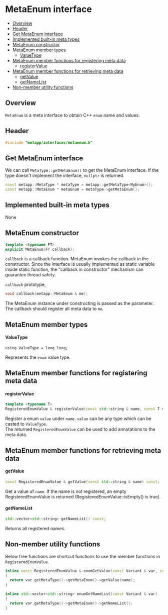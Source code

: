 [//]: # (Auto generated file, don't modify this file.)

# MetaEnum interface
<!--begintoc-->
* [Overview](#a2_1)
* [Header](#a2_2)
* [Get MetaEnum interface](#a2_3)
* [Implemented built-in meta types](#a2_4)
* [MetaEnum constructor](#a2_5)
* [MetaEnum member types](#a2_6)
  * [ValueType](#a4_1)
* [MetaEnum member functions for registering meta data](#a2_7)
  * [registerValue](#a4_2)
* [MetaEnum member functions for retrieving meta data](#a2_8)
  * [getValue](#a4_3)
  * [getNameList](#a4_4)
* [Non-member utility functions](#a2_9)
<!--endtoc-->

<a id="a2_1"></a>
## Overview

`MetaEnum` is a meta interface to obtain C++ `enum` name and values.  

<a id="a2_2"></a>
## Header

```c++
#include "metapp/interfaces/metaenum.h"
```

<a id="a2_3"></a>
## Get MetaEnum interface

We can call `MetaType::getMetaEnum()` to get the MetaEnum interface. If the type doesn't implement the interface, `nullptr` is returned.

```c++
const metapp::MetaType * metaType = metapp::getMetaType<MyEnum>();
const metapp::MetaEnum * metaEnum = metaType->getMetaEnum();
```

<a id="a2_4"></a>
## Implemented built-in meta types

None

<a id="a2_5"></a>
## MetaEnum constructor

```c++
template <typename FT>
explicit MetaEnum(FT callback);
```

`callback` is a callback function. MetaEnum invokes the callback in the constructor. Since the interface is usually implemented as static variable inside static function, the "callback in constructor" mechanism can guarantee thread safety.  

`callback` prototype,  
```c++
void callback(metapp::MetaEnum & me);
```
The MetaEnum instance under constructing is passed as the parameter. The callback should register all meta data to `me`.

<a id="a2_6"></a>
## MetaEnum member types

<a id="a4_1"></a>
#### ValueType
```
using ValueType = long long;
```

Represents the `enum` value type.

<a id="a2_7"></a>
## MetaEnum member functions for registering meta data

<a id="a4_2"></a>
#### registerValue

```c++
template <typename T>
RegisteredEnumValue & registerValue(const std::string & name, const T value);
```

Register a enum `value` under `name`. `value` can be any type which can be casted to `ValueType`.  
The returned `RegisteredEnumValue` can be used to add annotations to the meta data.  


<a id="a2_8"></a>
## MetaEnum member functions for retrieving meta data

<a id="a4_3"></a>
#### getValue

```c++
const RegisteredEnumValue & getValue(const std::string & name) const;
```

Get a value of `name`. If the name is not registered, an empty RegisteredEnumValue is returned (RegisteredEnumValue::isEmpty() is true).  

<a id="a4_4"></a>
#### getNameList

```c++
std::vector<std::string> getNameList() const;
```

Returns all registered names.  

<a id="a2_9"></a>
## Non-member utility functions

Below free functions are shortcut functions to use the member functions in `RegisteredEnumValue`.  

```c++
inline const RegisteredEnumValue & enumGetValue(const Variant & var, const std::string & name)
{
  return var.getMetaType()->getMetaEnum()->getValue(name);
}

inline std::vector<std::string> enumGetNameList(const Variant & var)
{
  return var.getMetaType()->getMetaEnum()->getNameList();
}
```
